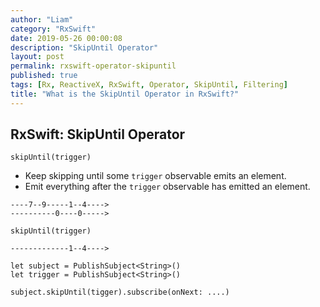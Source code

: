 ```yaml
---
author: "Liam"
category: "RxSwift"
date: 2019-05-26 00:00:08
description: "SkipUntil Operator"
layout: post
permalink: rxswift-operator-skipuntil
published: true
tags: [Rx, ReactiveX, RxSwift, Operator, SkipUntil, Filtering]
title: "What is the SkipUntil Operator in RxSwift?"
---
```


## RxSwift: SkipUntil Operator

`skipUntil(trigger)`

- Keep skipping until some `trigger` observable emits an element.
- Emit everything after the `trigger` observable has emitted an element.

```
----7--9-----1--4---->
----------0----0----->

skipUntil(trigger)

-------------1--4---->
```

```
let subject = PublishSubject<String>()
let trigger = PublishSubject<String>()

subject.skipUntil(tigger).subscribe(onNext: ....)
```

